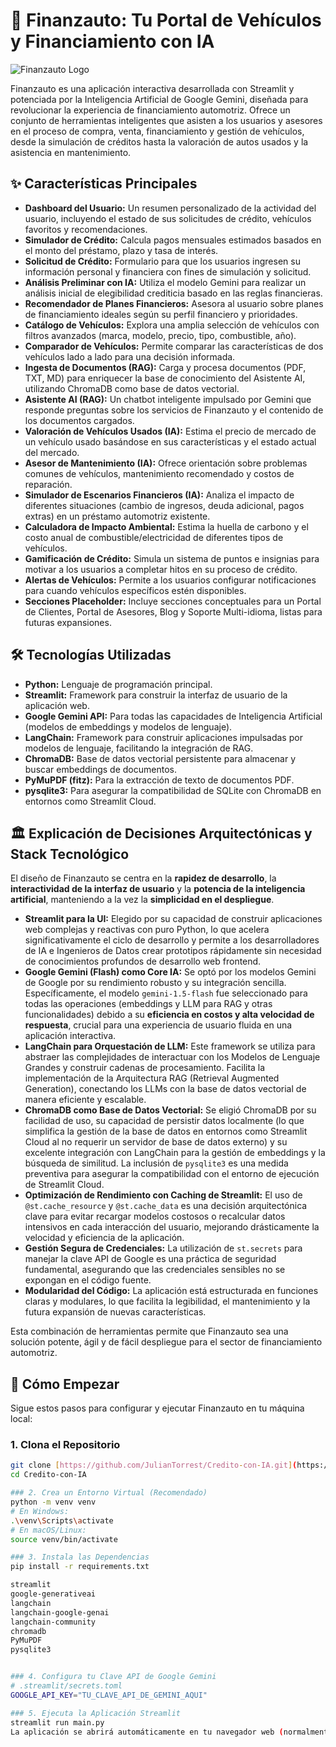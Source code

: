 # 🚗 Finanzauto: Tu Portal de Vehículos y Financiamiento con IA

![Finanzauto Logo](https://media.licdn.com/dms/image/v2/D4E0BAQG5TGatl4y1xA/company-logo_200_200/company-logo_200_200/0/1733493384307/finanzautocol_logo?e=2147483647&v=beta&t=Jsru4_8NEYo03Ca5nhxPCFDHCULciXr4NCi-5stILKk)

Finanzauto es una aplicación interactiva desarrollada con Streamlit y potenciada por la Inteligencia Artificial de Google Gemini, diseñada para revolucionar la experiencia de financiamiento automotriz. Ofrece un conjunto de herramientas inteligentes que asisten a los usuarios y asesores en el proceso de compra, venta, financiamiento y gestión de vehículos, desde la simulación de créditos hasta la valoración de autos usados y la asistencia en mantenimiento.

## ✨ Características Principales

* **Dashboard del Usuario:** Un resumen personalizado de la actividad del usuario, incluyendo el estado de sus solicitudes de crédito, vehículos favoritos y recomendaciones.
* **Simulador de Crédito:** Calcula pagos mensuales estimados basados en el monto del préstamo, plazo y tasa de interés.
* **Solicitud de Crédito:** Formulario para que los usuarios ingresen su información personal y financiera con fines de simulación y solicitud.
* **Análisis Preliminar con IA:** Utiliza el modelo Gemini para realizar un análisis inicial de elegibilidad crediticia basado en las reglas financieras.
* **Recomendador de Planes Financieros:** Asesora al usuario sobre planes de financiamiento ideales según su perfil financiero y prioridades.
* **Catálogo de Vehículos:** Explora una amplia selección de vehículos con filtros avanzados (marca, modelo, precio, tipo, combustible, año).
* **Comparador de Vehículos:** Permite comparar las características de dos vehículos lado a lado para una decisión informada.
* **Ingesta de Documentos (RAG):** Carga y procesa documentos (PDF, TXT, MD) para enriquecer la base de conocimiento del Asistente AI, utilizando ChromaDB como base de datos vectorial.
* **Asistente AI (RAG):** Un chatbot inteligente impulsado por Gemini que responde preguntas sobre los servicios de Finanzauto y el contenido de los documentos cargados.
* **Valoración de Vehículos Usados (IA):** Estima el precio de mercado de un vehículo usado basándose en sus características y el estado actual del mercado.
* **Asesor de Mantenimiento (IA):** Ofrece orientación sobre problemas comunes de vehículos, mantenimiento recomendado y costos de reparación.
* **Simulador de Escenarios Financieros (IA):** Analiza el impacto de diferentes situaciones (cambio de ingresos, deuda adicional, pagos extras) en un préstamo automotriz existente.
* **Calculadora de Impacto Ambiental:** Estima la huella de carbono y el costo anual de combustible/electricidad de diferentes tipos de vehículos.
* **Gamificación de Crédito:** Simula un sistema de puntos e insignias para motivar a los usuarios a completar hitos en su proceso de crédito.
* **Alertas de Vehículos:** Permite a los usuarios configurar notificaciones para cuando vehículos específicos estén disponibles.
* **Secciones Placeholder:** Incluye secciones conceptuales para un Portal de Clientes, Portal de Asesores, Blog y Soporte Multi-idioma, listas para futuras expansiones.

## 🛠️ Tecnologías Utilizadas

* **Python:** Lenguaje de programación principal.
* **Streamlit:** Framework para construir la interfaz de usuario de la aplicación web.
* **Google Gemini API:** Para todas las capacidades de Inteligencia Artificial (modelos de embeddings y modelos de lenguaje).
* **LangChain:** Framework para construir aplicaciones impulsadas por modelos de lenguaje, facilitando la integración de RAG.
* **ChromaDB:** Base de datos vectorial persistente para almacenar y buscar embeddings de documentos.
* **PyMuPDF (fitz):** Para la extracción de texto de documentos PDF.
* **pysqlite3:** Para asegurar la compatibilidad de SQLite con ChromaDB en entornos como Streamlit Cloud.

## 🏛️ Explicación de Decisiones Arquitectónicas y Stack Tecnológico

El diseño de Finanzauto se centra en la **rapidez de desarrollo**, la **interactividad de la interfaz de usuario** y la **potencia de la inteligencia artificial**, manteniendo a la vez la **simplicidad en el despliegue**.

* **Streamlit para la UI:** Elegido por su capacidad de construir aplicaciones web complejas y reactivas con puro Python, lo que acelera significativamente el ciclo de desarrollo y permite a los desarrolladores de IA e Ingenieros de Datos crear prototipos rápidamente sin necesidad de conocimientos profundos de desarrollo web frontend.
* **Google Gemini (Flash) como Core IA:** Se optó por los modelos Gemini de Google por su rendimiento robusto y su integración sencilla. Específicamente, el modelo `gemini-1.5-flash` fue seleccionado para todas las operaciones (embeddings y LLM para RAG y otras funcionalidades) debido a su **eficiencia en costos y alta velocidad de respuesta**, crucial para una experiencia de usuario fluida en una aplicación interactiva.
* **LangChain para Orquestación de LLM:** Este framework se utiliza para abstraer las complejidades de interactuar con los Modelos de Lenguaje Grandes y construir cadenas de procesamiento. Facilita la implementación de la Arquitectura RAG (Retrieval Augmented Generation), conectando los LLMs con la base de datos vectorial de manera eficiente y escalable.
* **ChromaDB como Base de Datos Vectorial:** Se eligió ChromaDB por su facilidad de uso, su capacidad de persistir datos localmente (lo que simplifica la gestión de la base de datos en entornos como Streamlit Cloud al no requerir un servidor de base de datos externo) y su excelente integración con LangChain para la gestión de embeddings y la búsqueda de similitud. La inclusión de `pysqlite3` es una medida preventiva para asegurar la compatibilidad con el entorno de ejecución de Streamlit Cloud.
* **Optimización de Rendimiento con Caching de Streamlit:** El uso de `@st.cache_resource` y `@st.cache_data` es una decisión arquitectónica clave para evitar recargar modelos costosos o recalcular datos intensivos en cada interacción del usuario, mejorando drásticamente la velocidad y eficiencia de la aplicación.
* **Gestión Segura de Credenciales:** La utilización de `st.secrets` para manejar la clave API de Google es una práctica de seguridad fundamental, asegurando que las credenciales sensibles no se expongan en el código fuente.
* **Modularidad del Código:** La aplicación está estructurada en funciones claras y modulares, lo que facilita la legibilidad, el mantenimiento y la futura expansión de nuevas características.

Esta combinación de herramientas permite que Finanzauto sea una solución potente, ágil y de fácil despliegue para el sector de financiamiento automotriz.

## 🚀 Cómo Empezar

Sigue estos pasos para configurar y ejecutar Finanzauto en tu máquina local:

### 1. Clona el Repositorio

```bash
git clone [https://github.com/JulianTorrest/Credito-con-IA.git](https://github.com/JulianTorrest/Credito-con-IA.git)
cd Credito-con-IA

### 2. Crea un Entorno Virtual (Recomendado)
python -m venv venv
# En Windows:
.\venv\Scripts\activate
# En macOS/Linux:
source venv/bin/activate

### 3. Instala las Dependencias
pip install -r requirements.txt

streamlit
google-generativeai
langchain
langchain-google-genai
langchain-community
chromadb
PyMuPDF
pysqlite3


### 4. Configura tu Clave API de Google Gemini
# .streamlit/secrets.toml
GOOGLE_API_KEY="TU_CLAVE_API_DE_GEMINI_AQUI"

### 5. Ejecuta la Aplicación Streamlit
streamlit run main.py
La aplicación se abrirá automáticamente en tu navegador web (normalmente en http://localhost:8501).

